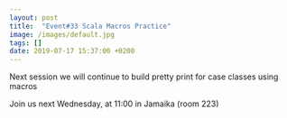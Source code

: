 ```yaml
---
layout: post
title:  "Event#33 Scala Macros Practice"
image: /images/default.jpg
tags: []
date: 2019-07-17 15:37:00 +0200
---
```


Next session we will continue to build pretty print for case classes using macros[]()

Join us next Wednesday, at 11:00 in Jamaika (room 223)